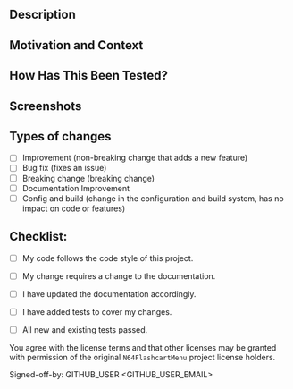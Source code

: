 <!--- Provide a general summary of your changes in the Title above -->

## Description
<!--- Describe your changes in detail -->

## Motivation and Context
<!--- What does this sample do? What problem does it solve? -->
<!--- If it fixes/closes/resolves an open issue, please link to the issue here  -->

## How Has This Been Tested?
<!-- (if applicable) -->
<!--- Please describe in detail how you tested your sample/changes. -->
<!--- Include details of your testing environment, and the tests you ran to -->
<!--- see how your change affects other areas of the code, etc. -->

## Screenshots
<!-- (if appropriate): -->

## Types of changes
<!--- What types of changes does your code introduce? Put an `x` in all the boxes that apply: -->
- [ ] Improvement (non-breaking change that adds a new feature)
- [ ] Bug fix (fixes an issue)
- [ ] Breaking change (breaking change)
- [ ] Documentation Improvement
- [ ] Config and build (change in the configuration and build system, has no impact on code or features)

## Checklist:
<!--- Go over all the following points, and put an `x` in all the boxes that apply. -->
<!--- If you're unsure about any of these, don't hesitate to ask. We're here to help! -->
- [ ] My code follows the code style of this project.
- [ ] My change requires a change to the documentation.
- [ ] I have updated the documentation accordingly.
- [ ] I have added tests to cover my changes.
- [ ] All new and existing tests passed.


You agree with the license terms and that other licenses may be granted with permission of the original `N64FlashcartMenu` project license holders.

<!--- It would be nice if you could sign off your contribution by replacing the name with your GitHub user name and GitHub email contact. -->
Signed-off-by: GITHUB_USER <GITHUB_USER_EMAIL>
